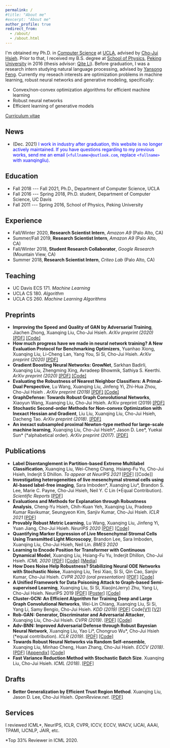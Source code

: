 ```yaml
---
permalink: /
#title: "About me"
#excerpt: "About me"
author_profile: true
redirect_from: 
  - /about/
  - /about.html
---
```


I'm obtained my Ph.D. in [Computer Science](http://www.cs.ucla.edu/) at [UCLA](https://www.ucla.edu/), advised by [Cho-Jui Hsieh](http://web.cs.ucla.edu/~chohsieh/). Prior to that, I received my B.S. degree at [School of Physics](http://www.phy.pku.edu.cn/English.html), [Peking University](http://english.pku.edu.cn/) in 2016 (thesis advisor: [Qite Li](http://www.phy.pku.edu.cn/~liqt/index.html)). Before graduation, I was a research intern studying natural language processing, advised by [Yansong Feng](https://sites.google.com/site/ysfeng/home). Currently my reseach interests are optimization problems in machine learning, robust neural networks and generative modeling, specifically:

+ Convex/non-convex optimization algorithms for efficient machine learning
+ Robust neural networks
+ Efficient learning of generative models

[Curriculum vitae](/files/xuanqing_cv.pdf)  

## News
+ (Dec. 2021) <span style="color:blue">I work in industry after graduation, this website is no longer actively maintained. If you have questions regarding to my previous works, send me an email (<code>&lt;fullname&gt;@outlook.com</code>, replace <code>&lt;fullname&gt;</code> with xuanqingliu).</span>


## Education
+ Fall 2018 --- Fall 2021, Ph.D., Department of Computer Science, UCLA
+ Fall 2016 --- Spring 2018, Ph.D. student, Department of Computer Science, UC Davis
+ Fall 2011 --- Spring 2016, School of Physics, Peking University

## Experience
+ Fall/Winter 2020, **Research Scientist Intern**, *Amazon A9* (Palo Alto, CA)
+ Summer/Fall 2019, **Research Scientist Intern**, *Amazon A9* (Palo Alto, CA)
+ Fall/Winter 2018, **Student Research Collaborator**, *Google Research* (Mountain View, CA)
+ Summer 2018, **Research Scientist Intern**, *Criteo Lab* (Palo Alto, CA)

## Teaching
+ UC Davis ECS 171. *Machine Learning*
+ UCLA CS 180. *Algorithm*
+ UCLA CS 260. *Machine Learning Algorithms*

## Preprints
+ **Improving the Speed and Quality of GAN by Adversarial Training**, Jiachen Zhong, Xuanqing Liu, Cho-Jui Hsieh. *ArXiv preprint (2020)* [\[PDF\]](https://arxiv.org/pdf/2008.03364.pdf) [\[Code\]](https://github.com/julightzhong10/fastgan)
+ **How much progress have we made in neural network training? A New Evaluation Protocol for Benchmarking Optimizers**, Yuanhao Xiong, Xuanqing Liu, Li-Cheng Lan, Yang You, Si Si, Cho-Jui Hsieh. *ArXiv preprint (2020)* [\[PDF\]](https://arxiv.org/pdf/2010.09889.pdf)
+ **Gradient Boosting Neural Networks: GrowNet**, Sarkhan Badirli, Xuanqing Liu, Zhengming Xing, Avradeep Bhowmik, Sathiya S. Keerthi. *ArXiv preprint (2020)* [\[PDF\]](https://arxiv.org/pdf/2002.07971.pdf) [\[Code\]](https://github.com/sbadirli/GrowNet)
+ **Evaluating the Robustness of Nearest Neighbor Classifiers: A Primal-Dual Perspective**, Lu Wang, Xuanqing Liu, Jinfeng Yi, Zhi-Hua Zhou, Cho-Jui Hsieh
. *ArXiv preprint (2019)* [\[PDF\]](https://arxiv.org/pdf/1906.03972.pdf) [\[Code\]](https://github.com/wangwllu/knn_robustness)
+ **GraphDefense: Towards Robust Graph Convolutional Networks**, Xiaoyun Wang, Xuanqing Liu, Cho-Jui Hsieh. ArXiv preprint (2019) [\[PDF\]](https://arxiv.org/pdf/1911.04429.pdf)
+ **Stochastic Second-order Methods for Non-convex Optimization with Inexact Hessian and Gradient**, Liu Liu, Xuanqing Liu, Cho-Jui Hsieh, Dacheng Tao. *ArXiv preprint (2018)*. [\[PDF\]](https://arxiv.org/pdf/1809.09853.pdf)
+ **An inexact subsampled proximal Newton-type method for large-scale machine learning**, Xuanqing Liu, Cho-Jui Hsieh\*, Jason D. Lee\*, Yuekai Sun\* (\*alphabetical order). *ArXiv preprint (2017)*. [\[PDF\]](https://arxiv.org/pdf/1708.08552.pdf)

## Publications
+ **Label Disentanglement in Partition-based Extreme Multilabel Classification**, Xuanqing Liu, Wei-Cheng Chang, Hsiang-Fu Yu, Cho-Jui Hsieh, Inderjit S Dhillon. *To appear at NeurIPS 2021* [\[PDF\]](https://arxiv.org/pdf/2106.12751.pdf) [\[Code\]]
+ **Investigating heterogeneities of live mesenchymal stromal cells using AI-based label-free imaging**, Sara Imboden\*, Xuanqing Liu\*, Brandon S. Lee, Marie C. Payne, Cho-Jui Hsieh, Neil Y. C Lin (\*Equal Contribution). *Scientific Reports* [\[PDF\]](https://www.nature.com/articles/s41598-021-85905-z)
+ **Evaluations and Methods for Explanation through Robustness Analysis**, Cheng-Yu Hsieh, Chih-Kuan Yeh, Xuanqing Liu, Pradeep Kumar Ravikumar, Seungyeon Kim, Sanjiv Kumar, Cho-Jui Hsieh. *ICLR 2021* [\[PDF\]](https://openreview.net/pdf?id=4dXmpCDGNp7)
+ **Provably Robust Metric Learning**, Lu Wang, Xuanqing Liu, Jinfeng Yi, Yuan Jiang, Cho-Jui Hsieh. *NeurIPS 2020* [\[PDF\]](https://arxiv.org/pdf/2006.07024.pdf) [\[Code\]](https://github.com/wangwllu/provably_robust_metric_learning)
+ **Quantifying Marker Expression of Live Mesenchymal Stromal Cells Using Transmitted Light Microscopy**, Brandon Lee, Sara Imboden, Xuanqing Liu, Cho-Jui Hsieh, Neil Lin. *BMES 2020*
+ **Learning to Encode Position for Transformer with Continuous Dynamical Model**, Xuanqing Liu, Hsiang-Fu Yu, Inderjit Dhillon, Cho-Jui Hsieh. *ICML 2020* [\[PDF\]](https://arxiv.org/pdf/2003.09229.pdf) [\[Code\]](https://github.com/xuanqing94/FLOATER) [\[Media\]](https://www.amazon.science/blog/how-to-teach-transformers-to-care-about-word-order)
+ **How Does Noise Help Robustness? Stabilizing Neural ODE Networks with Stochastic Noise**, Xuanqing Liu, Tesi Xiao, Si Si, Qin Cao, Sanjiv Kumar, Cho-Jui Hsieh. *CVPR 2020 (oral presentation)* [\[PDF\]](https://arxiv.org/pdf/1906.02355.pdf) [\[Code\]](https://github.com/xuanqing94/NeuralSDE)
+ **A Unified Framework for Data Poisoning Attack to Graph-based Semi-supervised Learning**, Xuanqing Liu, Si Si, Xiaojin(Jerry) Zhu, Yang Li, Cho-Jui Hsieh. NeurIPS 2019 [\[PDF\]](https://arxiv.org/pdf/1910.14147.pdf) [\[Poster\]](https://drive.google.com/drive/u/0/folders/1qUWVD0cb4wBsSuaDq9w8SRIXKt1_Y7i1) [\[Code\]](https://github.com/xuanqing94/AdvSSL)
+ **Cluster-GCN: An Efficient Algorithm for Training Deep and Large Graph Convolutional Networks**, Wei-Lin Chiang, Xuanqing Liu, Si Si, Yang Li, Samy Bengio, Cho-Jui Hsieh. *KDD (2019)* [\[PDF\]](https://arxiv.org/pdf/1905.07953.pdf) Code[\[V1\]](https://github.com/infwinston/fastergcn/tree/cluster) [\[V2\]](https://github.com/google-research/google-research/tree/master/cluster_gcn)
+ **Rob-GAN: Generator, Discriminator and Adversarial Attacker**, Xuanqing Liu, Cho-Jui Hsieh. *CVPR (2019)*. [\[PDF\]](https://arxiv.org/pdf/1807.10454.pdf) [\[Code\]](https://github.com/xuanqing94/AdvGAN)
+ **Adv-BNN: Improved Adversarial Defense through Robust Bayesian Neural Network**, Xuanqing Liu, Yao Li\*, Chongruo Wu\*, Cho-Jui Hsieh (\*equal contribution). *ICLR (2019)*. [\[PDF\]](https://arxiv.org/pdf/1810.01279.pdf) [\[Code\]](https://github.com/xuanqing94/BayesianDefense)
+ **Towards Robust Neural Networks via Random Self-ensemble**, Xuanqing Liu, Minhao Cheng, Huan Zhang, Cho-Jui Hsieh. *ECCV (2018)*. [\[PDF\]](https://arxiv.org/pdf/1712.00673.pdf) [\[Appendix\]](/files/RSE_supp.pdf) [\[Code\]](https://github.com/xuanqing94/RobustNet)
+ **Fast Variance Reduction Method with Stochastic Batch Size**. Xuanqing Liu, Cho-Jui Hsieh. *ICML (2018)*. [\[PDF\]](https://arxiv.org/pdf/1808.02169.pdf)

## Drafts
+ **Better Generalization by Efficient Trust Region Method**. Xuanqing Liu, Jason D. Lee, Cho-Jui Hsieh. *OpenReview.net*. [\[PDF\]](https://openreview.net/pdf?id=HJjePwx0-)

## Services
I reviewed ICML*, NeurIPS, ICLR, CVPR, ICCV, ECCV, WACV, IJCAI, AAAI, TPAMI, IJCNLP, JAIR, etc.

*Top 33% Reviewer in ICML 2020.
